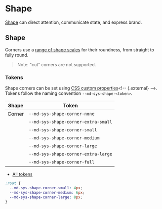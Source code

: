 <!-- catalog-only-start --><!-- ---
name: Shape
title: Shape
order: 4
-----><!-- catalog-only-end -->

# Shape

<!-- go/mwc-shape -->

<!--*
# Document freshness: For more information, see go/fresh-source.
freshness: { owner: 'lizmitchell' reviewed: '2024-02-12' }
tag: 'docType:howTo'
*-->

<!-- [TOC] -->

[Shape](https://m3.material.io/styles/shape)<!-- {.external} --> can direct attention,
communicate state, and express brand.

## Shape

<!-- go/md-sys-shape -->

Corners use a
[range of shape scales](https://m3.material.io/styles/shape/shape-scale-tokens#b85fe884-325c-45e6-b7fb-e753c6e03c82)<!-- {.external} -->
for their roundness, from straight to fully round.

> Note: "cut" corners are not supported.

### Tokens

Shape corners can be set using
[CSS custom properties](https://developer.mozilla.org/en-US/docs/Web/CSS/--*)<!-- {.external} -->.
Tokens follow the naming convention `--md-sys-shape-<token>`.

Shape  | Token
------ | -----------------------------------
Corner | `--md-sys-shape-corner-none`
&nbsp; | `--md-sys-shape-corner-extra-small`
&nbsp; | `--md-sys-shape-corner-small`
&nbsp; | `--md-sys-shape-corner-medium`
&nbsp; | `--md-sys-shape-corner-large`
&nbsp; | `--md-sys-shape-corner-extra-large`
&nbsp; | `--md-sys-shape-corner-full`

*   [All tokens](https://github.com/material-components/material-web/blob/main/tokens/_md-sys-shape.scss)
    <!-- {.external} -->

```css
:root {
  --md-sys-shape-corner-small: 4px;
  --md-sys-shape-corner-medium: 6px;
  --md-sys-shape-corner-large: 8px;
}
```
